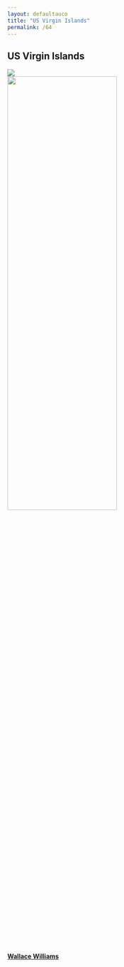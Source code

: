 ```yaml
---
layout: defaultauco
title: "US Virgin Islands"
permalink: /64
---
```

<div class="container-0">
    <div class="container-title">
        <span class="country"><h2>US Virgin Islands</h2></span>
        <div class="photo-co">
          <img src="https://www.worldatlas.com/r/w960-q80/upload/f2/e5/05/vi-01.png" >
    </div>
</div>
<!-- partial:index.partial.html -->
<div class="container">
  <div class="timeline clearfix">
  <div class="vertical-line">
  <div id="post-1" class="vesti-col timeline-post">
   <div class="vesti-content-wrapper">
     <div class="photo">
       <img src="https://ufdcimages.uflib.ufl.edu/AA/00/06/67/54/00001/ww%20world's%20end.jpg" width="70%" height="50%">
       <div class="vesti-date-wrapper">
         <div class="vesti-date">
         </div>
       </div>
     </div>
     <div class="vesti-desc">
       <a class="desc-a" href="#">
         <h4><a href="/wwilliams">Wallace Williams</a></h4>
       </a>
     </div>
   </div>
 </div>

  </div>
</div>
<!-- partial -->
